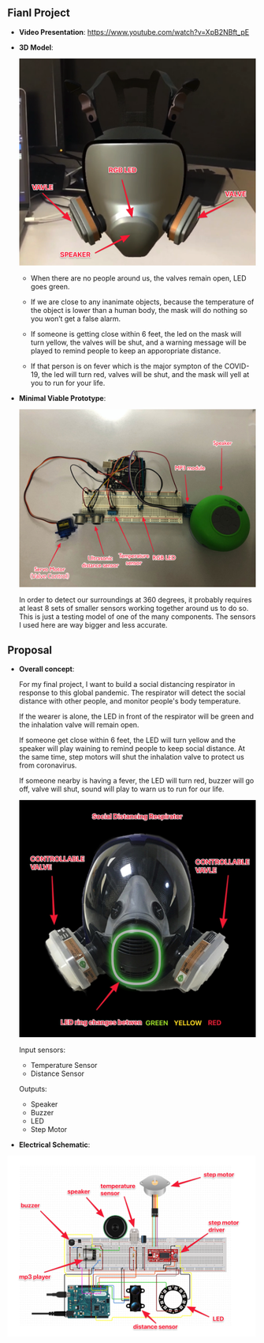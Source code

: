 
## Fianl Project

* __Video Presentation__:
https://www.youtube.com/watch?v=XpB2NBft_pE

* __3D Model__:
  <p align="center">
  <img src="https://github.com/ShandShen/Junyu-Shen/blob/master/FinalProject/MODEL.png">
  </p>
  
  * When there are no people around us, the valves remain open, LED goes green.
  
  * If we are close to any inanimate objects, because the temperature of the object is lower than a human body, the mask will do nothing so you won’t get a false alarm.
  
  * If someone is getting close within 6 feet, the led on the mask will turn yellow, the valves will be shut, and a warning message will be played to remind people to keep an apporopriate distance.
  
  * If that person is on fever which is the major sympton of the COVID-19, the led will turn red, valves will be shut, and the mask will yell at you to run for your life.

* __Minimal Viable Prototype__:
    <p align="center">
  <img src="https://github.com/ShandShen/Junyu-Shen/blob/master/FinalProject/prototype.jpg">
  </p>
  In order to detect our surroundings at 360 degrees, it probably requires at least 8 sets of smaller sensors working together around us to do so. This is just a testing model of one of the many components. The sensors I used here are way bigger and less accurate. 


## Proposal

* __Overall concept__:

  For my final project, I want to build a social distancing respirator in response to this global pandemic. The respirator will detect the social distance with other people, and monitor people's body temperature.
  
  If the wearer is alone, the LED in front of the respirator will be green and the inhalation valve will remain open. 
  
  If someone get close within 6 feet, the LED will turn yellow and the speaker will play waining to remind people to keep social distance. At the same time, step motors will shut the inhalation valve to protect us from coronavirus.
  
  If someone nearby is having a fever, the LED will turn red, buzzer will go off, valve will shut, sound will play to warn us to run for our life.
  
  <p align="center">
  <img src="https://github.com/ShandShen/Junyu-Shen/blob/master/FinalProject/concept.jpg">
  </p>
  
  Input sensors: 
  
  * Temperature Sensor 
  * Distance Sensor
  
  Outputs: 
  
  * Speaker 
  * Buzzer
  * LED
  * Step Motor

* __Electrical Schematic__:

<p align="center">
  <img src="https://github.com/ShandShen/Junyu-Shen/blob/master/FinalProject/schematic%20diagrams.png">
</p>

